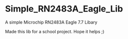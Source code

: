 # Simple_RN2483A_Eagle_Lib
A simple Microchip RN2483A Eagle 7.7 Libary

Made this lib for a school project. Hope it helps ;)
